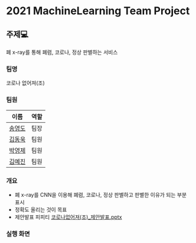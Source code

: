 # 2021 MachineLearning Team Project

## 주제💻
폐 x-ray를 통해 폐렴, 코로나, 정상 판별하는 서비스

### 팀명
코로나 없어져(조)

### 팀원
|이름|역할|
|-----|----|
|[송영도](https://github.com/0csong)|팀장|
|[김동욱](https://github.com/DongwookKim0823)|팀원|
|[박영제](https://github.com/parky-j)|팀원|
|[김예진](https://github.com/YaejinK)|팀원|

### 개요
- 폐 x-ray를 CNN을 이용해 폐렴, 코로나, 정상 판별하고 판별한 이유가 되는 부분 표시
- 정확도 올리는 것이 목표
- 제안발표 피피티
[코로나없어져(조)_제안발표.pptx](https://github.com/0csong/MachineLearningTP/files/7518228/_.pptx)

### 실행 화면
